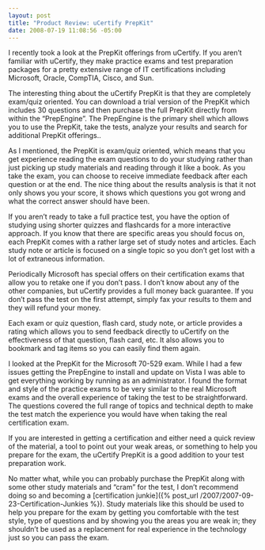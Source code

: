 ```yaml
---
layout: post
title: "Product Review: uCertify PrepKit"
date: 2008-07-19 11:08:56 -05:00
---
```


I recently took a look at the PrepKit offerings from uCertify. If you aren’t familiar with uCertify, they make practice exams and test preparation packages for a pretty extensive range of IT certifications including Microsoft, Oracle, CompTIA, Cisco, and Sun.

The interesting thing about the uCertify PrepKit is that they are completely exam/quiz oriented. You can download a trial version of the PrepKit which includes 30 questions and then purchase the full PrepKit directly from within the “PrepEngine”. The PrepEngine is the primary shell which allows you to use the PrepKit, take the tests, analyze your results and search for additional PrepKit offerings..

As I mentioned, the PrepKit is exam/quiz oriented, which means that you get experience reading the exam questions to do your studying rather than just picking up study materials and reading through it like a book. As you take the exam, you can choose to receive immediate feedback after each question or at the end. The nice thing about the results analysis is that it not only shows you your score, it shows which questions you got wrong and what the correct answer should have been.

If you aren’t ready to take a full practice test, you have the option of studying using shorter quizzes and flashcards for a more interactive approach. If you know that there are specific areas you should focus on, each PrepKit comes with a rather large set of study notes and articles. Each study note or article is focused on a single topic so you don’t get lost with a lot of extraneous information.

Periodically Microsoft has special offers on their certification exams that allow you to retake one if you don’t pass. I don’t know about any of the other companies, but uCertify provides a full money back guarantee. If you don’t pass the test on the first attempt, simply fax your results to them and they will refund your money.

Each exam or quiz question, flash card, study note, or article provides a rating which allows you to send feedback directly to uCertify on the effectiveness of that question, flash card, etc. It also allows you to bookmark and tag items so you can easily find them again.

I looked at the PrepKit for the Microsoft 70-529 exam. While I had a few issues getting the PrepEngine to install and update on Vista I was able to get everything working by running as an administrator. I found the format and style of the practice exams to be very similar to the real Microsoft exams and the overall experience of taking the test to be straightforward. The questions covered the full range of topics and technical depth to make the test match the experience you would have when taking the real certification exam.

If you are interested in getting a certification and either need a quick review of the material, a tool to point out your weak areas, or something to help you prepare for the exam, the uCertify PrepKit is a good addition to your test preparation work.

No matter what, while you can probably purchase the PrepKit along with some other study materials and “cram” for the test, I don’t recommend doing so and becoming a [certification junkie]({% post_url /2007/2007-09-23-Certification-Junkies %}). Study materials like this should be used to help you prepare for the exam by getting you comfortable with the test style, type of questions and by showing you the areas you are weak in; they shouldn’t be used as a replacement for real experience in the technology just so you can pass the exam.
